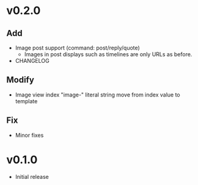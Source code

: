 # v0.2.0
## Add
- Image post support (command: post/reply/quote)
  - Images in post displays such as timelines are only URLs as before.
- CHANGELOG
## Modify
- Image view index "image-" literal string move from index value to template 
## Fix
-  Minor fixes

# v0.1.0
- Initial release